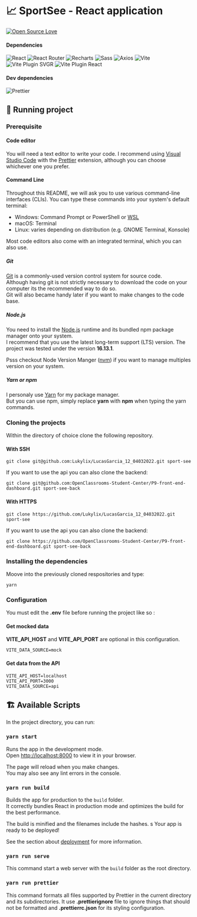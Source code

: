 # :chart_with_upwards_trend: SportSee - React application

[![Open Source Love](https://badges.frapsoft.com/os/v2/open-source.svg?v=103)](https://github.com/ellerbrock/open-source-badges/)

#### Dependencies

![React](https://img.shields.io/badge/React-^17.0.2-<COLOR>.svg)
![React Router](https://img.shields.io/badge/React_Router-^6.2.2-<COLOR>.svg)
![Recharts](https://img.shields.io/badge/Recharts-^2.1.9-<COLOR>.svg)
![Sass](https://img.shields.io/badge/Sass-^1.49.9-<COLOR>.svg)
![Axios](https://img.shields.io/badge/Axios-^0.26-<COLOR>.svg)
![Vite](https://img.shields.io/badge/Vite-^3.2.4-<COLOR>.svg)
![Vite Plugin SVGR](https://img.shields.io/badge/Vite_Plugin_SVGR-^2.2.2-<COLOR>.svg)
![Vite Plugin React](https://img.shields.io/badge/Vite_Plugin_React-^2.2.0-<COLOR>.svg)

#### Dev dependencies

![Prettier](https://img.shields.io/badge/Prettier-^2.5.1-<COLOR>.svg)

## :rocket: Running project

### Prerequisite

#### Code editor

You will need a text editor to write your code. I recommend using [Visual Studio Code](https://code.visualstudio.com/) with the [Prettier](https://marketplace.visualstudio.com/items?itemName=esbenp.prettier-vscode) extension, although you can choose whichever one you prefer.

#### Command Line

Throughout this README, we will ask you to use various command-line interfaces (CLIs). You can type these commands into your system's default terminal:

- Windows: Command Prompt or PowerShell or [WSL](https://learn.microsoft.com/en-us/windows/wsl/install)
- macOS: Terminal
- Linux: varies depending on distribution (e.g. GNOME Terminal, Konsole)

Most code editors also come with an integrated terminal, which you can also use.

##### Git

[Git](https://git-scm.com/downloads) is a commonly-used version control system for source code.  
Although having git is not strictly necessary to download the code on your computer its the recommended way to do so.  
Git will also became handy later if you want to make changes to the code base.

##### Node.js

You need to install the [Node.js](https://nodejs.org/en/download/) runtime and its bundled npm package manager onto your system.  
I recommend that you use the latest long-term support (LTS) version. The project was tested under the version **16.13.1**.

Psss checkout Node Version Manger ([nvm](https://github.com/nvm-sh/nvm#installing-and-updating)) if you want to manage multiples version on your system.

##### Yarn or npm

I personaly use [Yarn](https://yarnpkg.com/getting-started/install) for my package manager.  
But you can use npm, simply replace **yarn** with **npm** when typing the yarn commands.

### Cloning the projects

Within the directory of choice clone the following repository.

#### With SSH

`git clone git@github.com:Lukylix/LucasGarcia_12_04032022.git sport-see`

If you want to use the api you can also clone the backend:

`git clone git@github.com:OpenClassrooms-Student-Center/P9-front-end-dashboard.git sport-see-back`

#### With HTTPS

`git clone https://github.com/Lukylix/LucasGarcia_12_04032022.git sport-see`

If you want to use the api you can also clone the backend:

`git clone https://github.com/OpenClassrooms-Student-Center/P9-front-end-dashboard.git sport-see-back`

### Installing the dependencies

Moove into the previously cloned respositories and type:

`yarn`

### Configuration

You must edit the **.env** file before running the project like so :

#### Get mocked data

**VITE_API_HOST** and **VITE_API_PORT** are optional in this configuration.

```dotenv
VITE_DATA_SOURCE=mock
```

#### Get data from the API

```dotenv
VITE_API_HOST=localhost
VITE_API_PORT=3000
VITE_DATA_SOURCE=api
```

## :building_construction: Available Scripts

In the project directory, you can run:

### `yarn start`

Runs the app in the development mode.  
Open [http://localhost:8000](http://localhost:8000) to view it in your browser.

The page will reload when you make changes.  
You may also see any lint errors in the console.

### `yarn run build`

Builds the app for production to the `build` folder.  
It correctly bundles React in production mode and optimizes the build for the best performance.

The build is minified and the filenames include the hashes. s
Your app is ready to be deployed!

See the section about [deployment](https://vitejs.dev/guide/build.html) for more information.

### `yarn run serve`

This command start a web server with the `build` folder as the root directory.

### `yarn run prettier`

This command formats all files supported by Prettier in the current directory and its subdirectories.
It use **.prettierignore** file to ignore things that should not be formatted and **.prettierrc.json** for its styling configuration.
